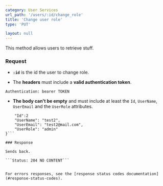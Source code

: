 ```yaml
---
category: User Services
url_path: '/users/:id/change_role'
title: 'Change user role'
type: 'PUT'

layout: null
---
```


This method allows users to retrieve stuff.

### Request

* **`:id`** is the id the user to change role.

* The **headers** must include a **valid authentication token**.

```Authentication: bearer TOKEN```

* **The body can't be empty** and must include at least the `Id`, `UserName`, `UserEmail` and the `UserRole` attributes.


```{
    "Id":2
    "UserName": "test2",
    "UserEmail": "test2@mail.com",
    "UserRole": "admin"
}```

### Response

Sends back.

```Status: 204 NO CONTENT```


For errors responses, see the [response status codes documentation](#response-status-codes).
